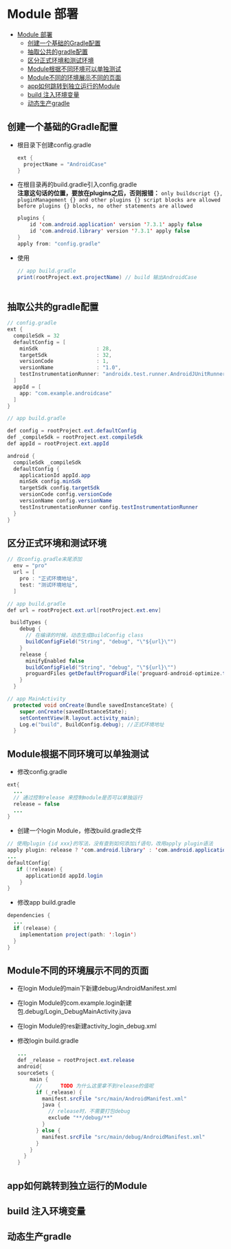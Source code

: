 # Module 部署

- [Module 部署](#module-部署)
  - [创建一个基础的Gradle配置](#创建一个基础的gradle配置)
  - [抽取公共的gradle配置](#抽取公共的gradle配置)
  - [区分正式环境和测试环境](#区分正式环境和测试环境)
  - [Module根据不同环境可以单独测试](#module根据不同环境可以单独测试)
  - [Module不同的环境展示不同的页面](#module不同的环境展示不同的页面)
  - [app如何跳转到独立运行的Module](#app如何跳转到独立运行的module)
  - [build 注入环境变量](#build-注入环境变量)
  - [动态生产gradle](#动态生产gradle)

## 创建一个基础的Gradle配置

- 根目录下创建config.gradle

  ```java
  ext {
    projectName = "AndroidCase"
  }
  ```

- 在根目录再的build.gradle引入config.gradle  
  **注意这句话的位置，要放在plugins之后，否则报错：**
 ```only buildscript {}, pluginManagement {} and other plugins {} script blocks are allowed before plugins {} blocks, no other statements are allowed```

  ```java
  plugins {
      id 'com.android.application' version '7.3.1' apply false
      id 'com.android.library' version '7.3.1' apply false
  }
  apply from: "config.gradle"
  ```

- 使用

  ```java
  // app build.gradle
  print(rootProject.ext.projectName) // build 输出AndroidCase
   
  ```

## 抽取公共的gradle配置

```java
// config.gradle
ext {
  compileSdk = 32
  defaultConfig = [
    minSdk                   : 28,
    targetSdk                : 32,
    versionCode              : 1,
    versionName              : "1.0",
    testInstrumentationRunner: "androidx.test.runner.AndroidJUnitRunner",
  ]
  appId = [
    app: "com.example.androidcase"
  ]
}

// app build.gradle

def config = rootProject.ext.defaultConfig
def _compileSdk = rootProject.ext.compileSdk
def appId = rootProject.ext.appId

android {
  compileSdk _compileSdk
  defaultConfig {
    applicationId appId.app
    minSdk config.minSdk
    targetSdk config.targetSdk
    versionCode config.versionCode
    versionName config.versionName
    testInstrumentationRunner config.testInstrumentationRunner
  }
}
```

## 区分正式环境和测试环境

```Java
// 在config.gradle末尾添加
  env = "pro"
  url = [
    pro : "正式环境地址",
    test: "测试环境地址",
  ]
```

```java
// app build.gradle
def url = rootProject.ext.url[rootProject.ext.env]

 buildTypes {
    debug {
      // 在编译的时候，动态生成BuildConfig class
      buildConfigField("String", "debug", "\"${url}\"")
    }
    release {
      minifyEnabled false
      buildConfigField("String", "debug", "\"${url}\"")
      proguardFiles getDefaultProguardFile('proguard-android-optimize.txt'), 'proguard-rules.pro'
    }
  }

```

```java
// app MainActivity
  protected void onCreate(Bundle savedInstanceState) {
    super.onCreate(savedInstanceState);
    setContentView(R.layout.activity_main);
    Log.e("build", BuildConfig.debug); //正式环境地址 
  }

```

## Module根据不同环境可以单独测试

- 修改config.gradle

```Java
ext{
  ...
  // 通过控制release 来控制module是否可以单独运行
  release = false
  ...
}
```

- 创建一个login Module，修改build.gradle文件

```java
// 使用plugin {id xxx}的写法，没有查到如何添加if语句，改用apply plugin语法
apply plugin: release ? 'com.android.library' : 'com.android.application'
...
defaultConfig{
   if (!release) {
      applicationId appId.login
    }
}
```

- 修改app build.gradle

```java
dependencies {
  ...
  if (release) {
    implementation project(path: ':login')
  }
}
```

## Module不同的环境展示不同的页面

- 在login Module的main下新建debug/AndroidManifest.xml
- 在login Module的com.example.login新建包.debug/Login_DebugMainActivity.java
- 在login Module的res新建activity_login_debug.xml
- 修改login build.gradle

  ```java
  ...
  def _release = rootProject.ext.release
  android{
  sourceSets {
      main {
        //      TODO 为什么这里拿不到release的值呢
        if (_release) {
          manifest.srcFile "src/main/AndroidManifest.xml"
          java {
            // release时，不需要打包debug
            exclude "**/debug/**"
          }
        } else {
          manifest.srcFile "src/main/debug/AndroidManifest.xml"
        }
      }
    }  
  }
  
  ```

## app如何跳转到独立运行的Module

## build 注入环境变量
<!-- TODO -->

## 动态生产gradle
<!-- TODO -->
